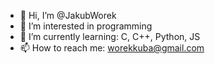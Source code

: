 - 👋 Hi, I’m @JakubWorek
- 👀 I’m interested in programming
- 🌱 I’m currently learning: C, C++, Python, JS
- 📫 How to reach me: worekkuba@gmail.com

<!---
JakubWorek/JakubWorek is a ✨ special ✨ repository because its `README.md` (this file) appears on your GitHub profile.
You can click the Preview link to take a look at your changes.
--->
